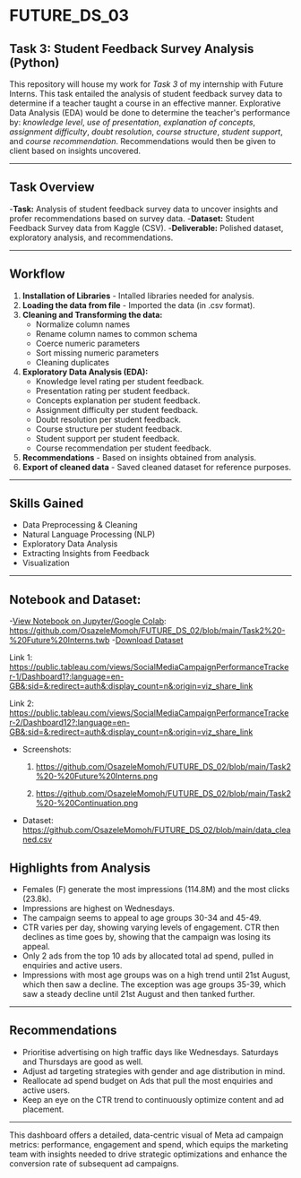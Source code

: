# FUTURE_DS_03
## Task 3: Student Feedback Survey Analysis (Python)

This repository will house my work for *Task 3* of my internship with Future Interns.
This task entailed the analysis of student feedback survey data to determine if a teacher taught a course in an effective manner. Explorative Data Analysis (EDA) would be done to determine the teacher's performance by: *knowledge level*, *use of presentation*, *explanation of concepts*, *assignment difficulty*, *doubt resolution*, *course structure*, *student support*, and *course recommendation*. Recommendations would then be given to client based on insights uncovered. 

---

## Task Overview
-**Task:** Analysis of student feedback survey data to uncover insights and profer recommendations based on survey data.
-**Dataset:** Student Feedback Survey data from Kaggle (CSV).
-**Deliverable:** Polished dataset, exploratory analysis, and recommendations.

---

## Workflow
1. **Installation of Libraries** - Intalled libraries needed for analysis.
2. **Loading the data from file** - Imported the data (in .csv format).
3. **Cleaning and Transforming the data:**
   - Normalize column names
   - Rename column names to common schema
   - Coerce numeric parameters
   - Sort missing numeric parameters
   - Cleaning duplicates
4. **Exploratory Data Analysis (EDA):**
   - Knowledge level rating per student feedback.
   - Presentation rating per student feedback.
   - Concepts explanation per student feedback.
   - Assignment difficulty per student feedback.
   - Doubt resolution per student feedback.
   - Course structure per student feedback.
   - Student support per student feedback.
   - Course recommendation per student feedback.
5. **Recommendations** - Based on insights obtained from analysis.
6. **Export of cleaned data** - Saved cleaned dataset for reference purposes.

---

## Skills Gained
- Data Preprocessing & Cleaning
- Natural Language Processing (NLP)
- Exploratory Data Analysis
- Extracting Insights from Feedback
- Visualization

---

## Notebook and Dataset:
  -[View Notebook on Jupyter/Google Colab](): https://github.com/OsazeleMomoh/FUTURE_DS_02/blob/main/Task2%20-%20Future%20Interns.twb
  -[Download Dataset]()
  
  Link 1: https://public.tableau.com/views/SocialMediaCampaignPerformanceTracker-1/Dashboard1?:language=en-GB&:sid=&:redirect=auth&:display_count=n&:origin=viz_share_link
  
  Link 2: https://public.tableau.com/views/SocialMediaCampaignPerformanceTracker-2/Dashboard12?:language=en-GB&:sid=&:redirect=auth&:display_count=n&:origin=viz_share_link
 
- Screenshots:
  
  1. https://github.com/OsazeleMomoh/FUTURE_DS_02/blob/main/Task2%20-%20Future%20Interns.png
  
  2. https://github.com/OsazeleMomoh/FUTURE_DS_02/blob/main/Task2%20-%20Continuation.png

- Dataset: https://github.com/OsazeleMomoh/FUTURE_DS_02/blob/main/data_cleaned.csv

## Highlights from Analysis
- Females (F) generate the most impressions (114.8M) and the most clicks (23.8k).
- Impressions are highest on Wednesdays. 
- The campaign seems to appeal to age groups 30-34 and 45-49.
- CTR varies per day, showing varying levels of engagement. CTR then declines as time goes by, showing that the campaign was losing its appeal.
- Only 2 ads from the top 10 ads by allocated total ad spend, pulled in enquiries and active users.
- Impressions with most age groups was on a high trend until 21st August, which then saw a decline. The exception was age groups 35-39, which saw a steady decline until 21st August and then tanked further.

---

## Recommendations
- Prioritise advertising on high traffic days like Wednesdays. Saturdays and Thursdays are good as well.
- Adjust ad targeting strategies with gender and age distribution in mind.
- Reallocate ad spend budget on Ads that pull the most enquiries and active users.
- Keep an eye on the CTR trend to continuously optimize content and ad placement.



---

This dashboard offers a detailed, data-centric visual of Meta ad campaign metrics: performance, engagement and spend, which equips the marketing team with insights needed to drive strategic optimizations and enhance the conversion rate of subsequent ad campaigns.

